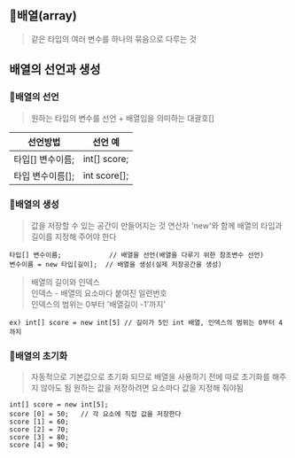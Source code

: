 ## 🔷배열(array)
> 같은 타입의 여러 변수를 하나의 묶음으로 다루는 것

## 배열의 선언과 생성
### 🔷배열의 선언
> 원하는 타입의 변수를 선언 + 배열임을 의미하는 대괄호[]    

|선언방법|선언 예|
|---|:---:|
|타입[] 변수이름;|int[]  score;|
|타입 변수이름[];|int score[];|  

### 🔷배열의 생성
> 값을 저장할 수 있는 공간이 만들어지는 것
> 연산자 'new'와 함께 배열의 타입과 길이를 지정해 주어야 한다

    타입[] 변수이름;            // 배열을 선언(배열을 다루기 위한 참조변수 선언)
    변수이름 = new 타입[길이];  // 배열을 생성(실제 저장공간을 생성)
    
> 배열의 길이와 인덱스    
> 인덱스 - 배열의 요소마다 붙여진 일련번호     
> 인덱스의 범위는 0부터 '배열길이 -1'까지'

    ex) int[] score = new int[5] // 길이가 5인 int 배열, 인덱스의 범위는 0부터 4까지
    
### 🔷배열의 초기화
> 자동적으로 기본값으로 초기화 되므로 배열을 사용하기 전에 따로 초기화를 해주지 않아도 됨
> 원하는 값을 저장하려면 요소마다 값을 지정해 줘야됨

    int[] score = new int[5]; 
    score [0] = 50;   // 각 요소에 직접 값을 저장한다
    score [1] = 60;
    score [2] = 70;
    score [3] = 80;
    score [4] = 90;

